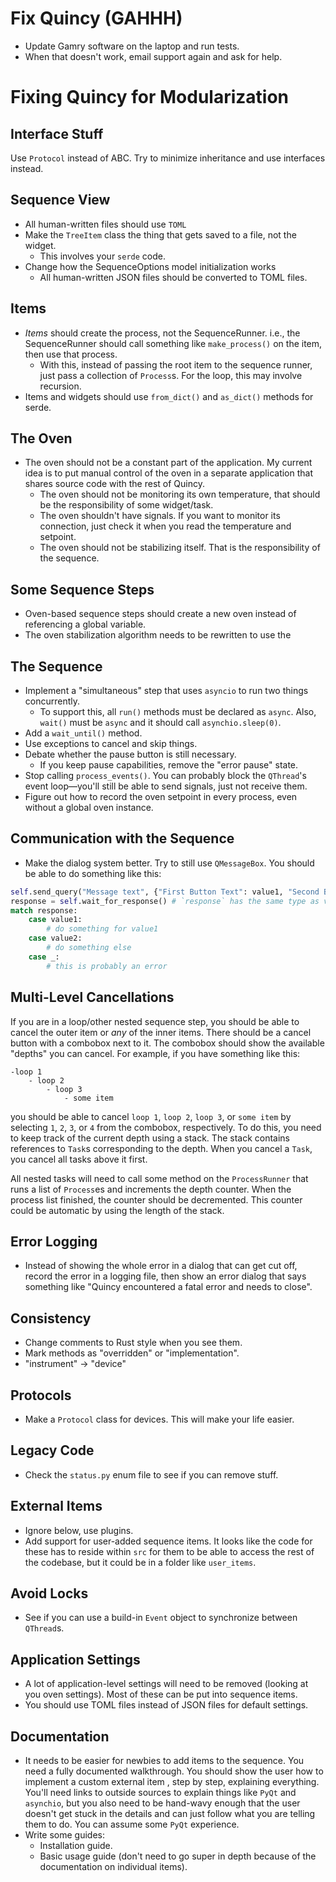 # Fix Quincy (GAHHH)
- Update Gamry software on the laptop and run tests.
- When that doesn't work, email support again and ask for help.

# Fixing Quincy for Modularization
## Interface Stuff
Use `Protocol` instead of ABC. Try to minimize inheritance and use interfaces instead.

## Sequence View
- All human-written files should use `TOML`
- Make the `TreeItem` class the thing that gets saved to a file, not the widget.
    - This involves your `serde` code.
- Change how the SequenceOptions model initialization works
    - All human-written JSON files should be converted to TOML files.

## Items
- *Items* should create the process, not the SequenceRunner. i.e., the SequenceRunner should call something like `make_process()` on the item, then use that process.
    - With this, instead of passing the root item to the sequence runner, just pass a collection of `Process`s. For the loop, this may involve recursion.
- Items and widgets should use `from_dict()` and `as_dict()` methods for serde.

## The Oven
- The oven should not be a constant part of the application. My current idea is to put manual control of the oven in a separate application that shares source code with the rest of Quincy.
    - The oven should not be monitoring its own temperature, that should be the responsibility of some widget/task.
    - The oven shouldn't have signals. If you want to monitor its connection, just check it when you read the temperature and setpoint.
    - The oven should not be stabilizing itself. That is the responsibility of the sequence.

## Some Sequence Steps
- Oven-based sequence steps should create a new oven instead of referencing a global variable.
- The oven stabilization algorithm needs to be rewritten to use the 

## The Sequence
- Implement a "simultaneous" step that uses `asyncio` to run two things concurrently.
    - To support this, all `run()` methods must be declared as `async`. Also, `wait()` must be `async` and it should call `asynchio.sleep(0)`.
- Add a `wait_until()` method.
- Use exceptions to cancel and skip things.
- Debate whether the pause button is still necessary.
    - If you keep pause capabilities, remove the "error pause" state.
- Stop calling `process_events()`. You can probably block the `QThread`'s event loop—you'll still be able to send signals, just not receive them.
- Figure out how to record the oven setpoint in every process, even without a global oven instance.

## Communication with the Sequence
- Make the dialog system better. Try to still use `QMessageBox`. You should be able to do something like this:
```python
self.send_query("Message text", {"First Button Text": value1, "Second Button Text": value2})
response = self.wait_for_response() # `response` has the same type as value1 and value2
match response:
    case value1:
        # do something for value1
    case value2:
        # do something else
    case _:
        # this is probably an error
```

## Multi-Level Cancellations
If you are in a loop/other nested sequence step, you should be able to cancel the outer item or *any* of the inner items. There should be a cancel button with a combobox next to it. The combobox should show the available "depths" you can cancel. For example, if you have something like this:
```
-loop 1
    - loop 2
        - loop 3
            - some item
```
you should be able to cancel `loop 1`, `loop 2`, `loop 3`, or `some item` by selecting `1`, `2`, `3`, or `4` from the combobox, respectively. To do this, you need to keep track of the current depth using a stack. The stack contains references to `Task`s corresponding to the depth. When you cancel a `Task`, you cancel all tasks above it first.

All nested tasks will need to call some method on the `ProcessRunner` that runs a list of `Process`es and increments the depth counter. When the process list finished, the counter should be decremented. This counter could be automatic by using the length of the stack.

## Error Logging
- Instead of showing the whole error in a dialog that can get cut off, record the error in a logging file, then show an error dialog that says something like "Quincy encountered a fatal error and needs to close".

## Consistency
- Change comments to Rust style when you see them.
- Mark methods as "overridden" or "implementation".
- "instrument" $\to$ "device"

## Protocols
- Make a `Protocol` class for devices. This will make your life easier.

## Legacy Code
- Check the `status.py` enum file to see if you can remove stuff.

## External Items
- Ignore below, use plugins.
- Add support for user-added sequence items. It looks like the code for these has to reside within `src` for them to be able to access the rest of the codebase, but it could be in a folder like `user_items`.

## Avoid Locks
- See if you can use a build-in `Event` object to synchronize between `QThread`s.

## Application Settings
- A lot of application-level settings will need to be removed (looking at you oven settings). Most of these can be put into sequence items.
- You should use TOML files instead of JSON files for default settings.

## Documentation
- It needs to be easier for newbies to add items to the sequence. You need a fully documented walkthrough. You should show the user how to implement a custom external item , step by step, explaining everything. You'll need links to outside sources to explain things like `PyQt` and `asynchio`, but you also need to be hand-wavy enough that the user doesn't get stuck in the details and can just follow what you are telling them to do. You can assume some `PyQt` experience.
- Write some guides:
    - Installation guide.
    - Basic usage guide (don't need to go super in depth because of the documentation on individual items).
